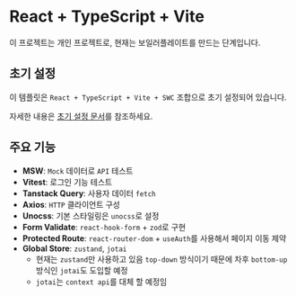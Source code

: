 # React + TypeScript + Vite

이 프로젝트는 개인 프로젝트로, 현재는 보일러플레이트를 만드는 단계입니다. 

## 초기 설정

이 템플릿은 `React + TypeScript + Vite + SWC` 조합으로 초기 설정되어 있습니다.

자세한 내용은 [초기 설정 문서](./docs/initial-setup.md)를 참조하세요.


## 주요 기능
- **MSW**: `Mock` 데이터로 `API` 테스트
- **Vitest**: 로그인 기능 테스트
- **Tanstack Query**: 사용자 데이터 `fetch`
- **Axios**: `HTTP` 클라이언트 구성
- **Unocss**: 기본 스타일링은 `unocss`로 설정
- **Form Validate**: `react-hook-form` + `zod`로 구현 
- **Protected Route**: `react-router-dom` + `useAuth`를 사용해서 페이지 이동 제약
- **Global Store**: `zustand`, `jotai`
   - 현재는 `zustand`만 사용하고 있음 `top-down` 방식이기 때문에 차후 `bottom-up` 방식인 `jotai`도 도입할 예정   
   - `jotai`는 `context api`를 대체 할 예정임


